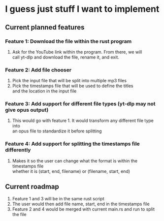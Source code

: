 # I guess just stuff I want to implement

## Current planned features
### Feature 1: Download the file within the rust program

1. Ask for the YouTube link within the program. From there, we will\
call yt-dlp and download the file, rename it, and exit.


### Feature 2: Add file chooser

1. Pick the input file that will be split into multiple mp3 files
2. Pick the timestamps file that will be used to define the titles\
and the location in the input file 


### Feature 3: Add support for different file types (yt-dlp may not give opus output)

1. This would go with feature 1. It would transform any different file type into\
an opus file to standardize it before splitting


### Feature 4: Add support for splitting the timestamps file differently

1. Makes it so the user can change what the format is within the timestamps file\
whether it is (start, end, filename) or (filename, start, end)


## Current roadmap

1. Feature 1 and 3 will be in the same rust script
2. The user would then add file name, start, end in the timestamps file 
3. Feature 2 and 4 would be merged with current main.rs and run to split the file
